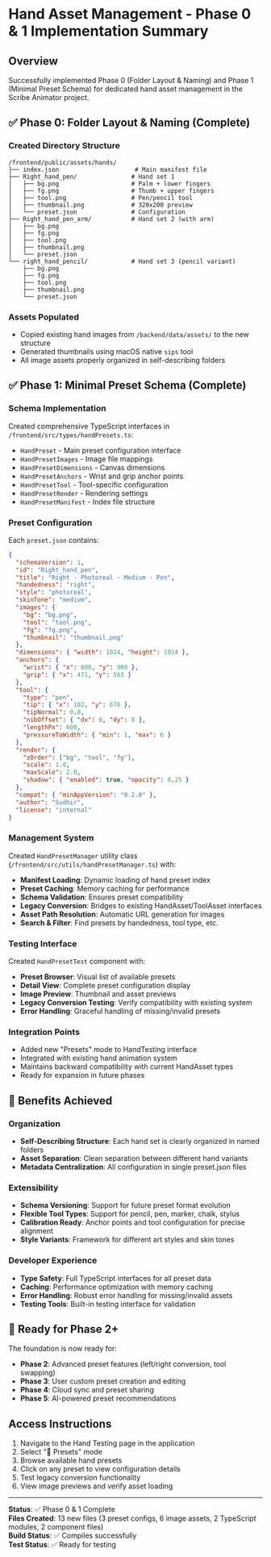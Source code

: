 # Hand Asset Management - Phase 0 & 1 Implementation Summary

## Overview
Successfully implemented Phase 0 (Folder Layout & Naming) and Phase 1 (Minimal Preset Schema) for dedicated hand asset management in the Scribe Animator project.

## ✅ Phase 0: Folder Layout & Naming (Complete)

### Created Directory Structure
```
/frontend/public/assets/hands/
├── index.json                     # Main manifest file
├── Right_hand_pen/               # Hand set 1
│   ├── bg.png                    # Palm + lower fingers
│   ├── fg.png                    # Thumb + upper fingers  
│   ├── tool.png                  # Pen/pencil tool
│   ├── thumbnail.png             # 320x200 preview
│   └── preset.json               # Configuration
├── Right_hand_pen_arm/           # Hand set 2 (with arm)
│   ├── bg.png
│   ├── fg.png
│   ├── tool.png
│   ├── thumbnail.png
│   └── preset.json
└── right_hand_pencil/            # Hand set 3 (pencil variant)
    ├── bg.png
    ├── fg.png
    ├── tool.png
    ├── thumbnail.png
    └── preset.json
```

### Assets Populated
- Copied existing hand images from `/backend/data/assets/` to the new structure
- Generated thumbnails using macOS native `sips` tool
- All image assets properly organized in self-describing folders

## ✅ Phase 1: Minimal Preset Schema (Complete)

### Schema Implementation
Created comprehensive TypeScript interfaces in `/frontend/src/types/handPresets.ts`:
- `HandPreset` - Main preset configuration interface
- `HandPresetImages` - Image file mappings
- `HandPresetDimensions` - Canvas dimensions
- `HandPresetAnchors` - Wrist and grip anchor points
- `HandPresetTool` - Tool-specific configuration
- `HandPresetRender` - Rendering settings
- `HandPresetManifest` - Index file structure

### Preset Configuration
Each `preset.json` contains:
```json
{
  "schemaVersion": 1,
  "id": "Right_hand_pen",
  "title": "Right · Photoreal · Medium · Pen",
  "handedness": "right",
  "style": "photoreal", 
  "skinTone": "medium",
  "images": {
    "bg": "bg.png",
    "tool": "tool.png", 
    "fg": "fg.png",
    "thumbnail": "thumbnail.png"
  },
  "dimensions": { "width": 1024, "height": 1024 },
  "anchors": {
    "wrist": { "x": 800, "y": 900 },
    "grip": { "x": 471, "y": 563 }
  },
  "tool": {
    "type": "pen",
    "tip": { "x": 102, "y": 676 },
    "tipNormal": 0.0,
    "nibOffset": { "dx": 0, "dy": 0 },
    "lengthPx": 600,
    "pressureToWidth": { "min": 1, "max": 6 }
  },
  "render": {
    "zOrder": ["bg", "tool", "fg"],
    "scale": 1.0,
    "maxScale": 2.0,
    "shadow": { "enabled": true, "opacity": 0.25 }
  },
  "compat": { "minAppVersion": "0.2.0" },
  "author": "Sudhir",
  "license": "internal"
}
```

### Management System
Created `HandPresetManager` utility class (`/frontend/src/utils/handPresetManager.ts`) with:
- **Manifest Loading**: Dynamic loading of hand preset index
- **Preset Caching**: Memory caching for performance
- **Schema Validation**: Ensures preset compatibility
- **Legacy Conversion**: Bridges to existing HandAsset/ToolAsset interfaces
- **Asset Path Resolution**: Automatic URL generation for images
- **Search & Filter**: Find presets by handedness, tool type, etc.

### Testing Interface
Created `HandPresetTest` component with:
- **Preset Browser**: Visual list of available presets
- **Detail View**: Complete preset configuration display
- **Image Preview**: Thumbnail and asset previews
- **Legacy Conversion Testing**: Verify compatibility with existing system
- **Error Handling**: Graceful handling of missing/invalid presets

### Integration Points
- Added new "Presets" mode to HandTesting interface
- Integrated with existing hand animation system
- Maintains backward compatibility with current HandAsset types
- Ready for expansion in future phases

## 🎯 Benefits Achieved

### Organization
- **Self-Describing Structure**: Each hand set is clearly organized in named folders
- **Asset Separation**: Clean separation between different hand variants
- **Metadata Centralization**: All configuration in single preset.json files

### Extensibility
- **Schema Versioning**: Support for future preset format evolution
- **Flexible Tool Types**: Support for pencil, pen, marker, chalk, stylus
- **Calibration Ready**: Anchor points and tool configuration for precise alignment
- **Style Variants**: Framework for different art styles and skin tones

### Developer Experience
- **Type Safety**: Full TypeScript interfaces for all preset data
- **Caching**: Performance optimization with memory caching
- **Error Handling**: Robust error handling for missing/invalid assets
- **Testing Tools**: Built-in testing interface for validation

## 🚀 Ready for Phase 2+

The foundation is now ready for:
- **Phase 2**: Advanced preset features (left/right conversion, tool swapping)
- **Phase 3**: User custom preset creation and editing
- **Phase 4**: Cloud sync and preset sharing
- **Phase 5**: AI-powered preset recommendations

## Access Instructions

1. Navigate to the Hand Testing page in the application
2. Select "📁 Presets" mode
3. Browse available hand presets
4. Click on any preset to view configuration details
5. Test legacy conversion functionality
6. View image previews and verify asset loading

---

**Status**: ✅ Phase 0 & 1 Complete  
**Files Created**: 13 new files (3 preset configs, 6 image assets, 2 TypeScript modules, 2 component files)  
**Build Status**: ✅ Compiles successfully  
**Test Status**: ✅ Ready for testing

